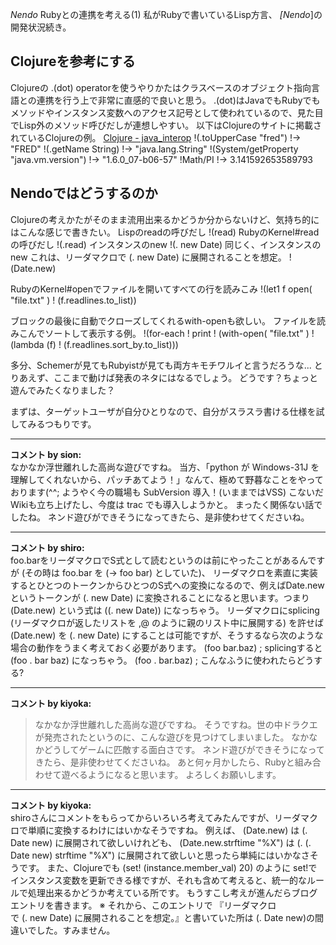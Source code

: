 *Nendo* Rubyとの連携を考える(1)
私がRubyで書いているLisp方言、 *[Nendo*]の開発状況続き。

## Clojureを参考にする
Clojureの .(dot) operatorを使うやりかたはクラスベースのオブジェクト指向言語との連携を行う上で非常に直感的で良いと思う。
.(dot)はJavaでもRubyでもメソッドやインスタンス変数へのアクセス記号として使われているので、見た目でLisp外のメソッド呼びだしが連想しやすい。
以下はClojureのサイトに掲載されているClojureの例。
 [Clojure - java_interop](http://clojure.org/java_interop?responseToken=0726c3f12255d12d0878c0d5a6c09af12)
!(.toUpperCase "fred")
!-> "FRED"
!(.getName String)
!-> "java.lang.String"
!(System/getProperty "java.vm.version")
!-> "1.6.0_07-b06-57"
!Math/PI
!-> 3.141592653589793

## Nendoではどうするのか
Clojureの考えかたがそのまま流用出来るかどうか分からないけど、気持ち的にはこんな感じで書きたい。
 Lispのreadの呼びだし
!(read)
 RubyのKernel#readの呼びだし
!(.read)
 インスタンスのnew
!(. new Date)
 同じく、インスタンスのnew
 これは、リーダマクロで (. new Date) に展開されることを想定。
!(Date.new)

 RubyのKernel#openでファイルを開いてすべての行を読みこみ
!(let1 f open( "file.txt" )
!  (f.readlines.to_list))

 ブロックの最後に自動でクローズしてくれるwith-openも欲しい。
 ファイルを読みこんでソートして表示する例。
!(for-each
!  print
!  (with-open( "file.txt" )
!    (lambda (f)
!     (f.readlines.sort_by.to_list)))

多分、Schemerが見てもRubyistが見ても両方キモチワルイと言うだろうな...
とりあえず、ここまで動けば発表のネタにはなるでしょう。
どうです？ちょっと遊んでみたくなりました？

まずは、ターゲットユーザが自分ひとりなので、自分がスラスラ書ける仕様を試してみるつもりです。



---

**コメント by sion:**  
なかなか浮世離れした高尚な遊びですね。
当方、「python が Windows-31J を理解してくれないから、パッチあてよう！」なんて、極めて野暮なことをやっております(^^;
ようやく今の職場も SubVersion 導入！(いままではVSS) こないだ Wikiも立ち上げたし、今度は trac でも導入しようかと。
まったく関係ない話でしたね。
ネンド遊びができそうになってきたら、是非使わせてくださいね。


---

**コメント by shiro:**  
foo.barをリーダマクロでS式として読むというのは前にやったことがあるんですが (その時は foo.bar を (-> foo bar) としていた)、
リーダマクロを素直に実装するとひとつのトークンからひとつのS式への変換になるので、例えばDate.newというトークンが (. new Date) に変換されることになると思います。つまり (Date.new) という式は ((. new Date)) になっちゃう。
リーダマクロにsplicing (リーダマクロが返したリストを ,@ のように親のリスト中に展開する) を許せば (Date.new) を (. new Date) にすることは可能ですが、そうするなら次のような場合の動作をうまく考えておく必要があります。
(foo bar.baz) ; splicingすると (foo . bar baz) になっちゃう。
(foo . bar.baz) ; こんなふうに使われたらどうする?



---

**コメント by kiyoka:**  
> なかなか浮世離れした高尚な遊びですね。
そうですね。世の中ドラクエが発売されたというのに、こんな遊びを見つけてしまいました。
なかなかどうしてゲームに匹敵する面白さです。
> ネンド遊びができそうになってきたら、是非使わせてくださいね。
あと何ヶ月かしたら、Rubyと組み合わせて遊べるようになると思います。
よろしくお願いします。


---

**コメント by kiyoka:**  
shiroさんにコメントをもらってからいろいろ考えてみたんですが、リーダマクロで単順に変換するわけにはいかなそうですね。
例えば、
 (Date.new) は (. Date new) に展開されて欲しいけれども、
 (Date.new.strftime "%X") は (. (. Date new) strftime "%X") に展開されて欲しいと思ったら単純にはいかなさそうです。
また、Clojureでも (set! (instance.member_val) 20) のように set!で インスタンス変数を更新できる様ですが、それも含めて考えると、統一的なルールで処理出来るかどうか考えている所です。
もうすこし考えが進んだらブログエントリを書きます。
※ それから、このエントリで 『リーダマクロで (. new Date) に展開されることを想定。』と書いていた所は (. Date new)の間違いでした。すみません。

